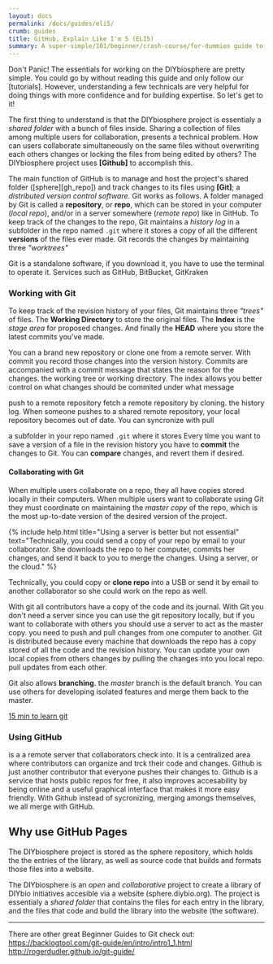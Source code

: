 ```yaml
---
layout: docs
permalink: /docs/guides/eli5/
crumb: guides
title: GitHub, Explain Like I'm 5 (ELI5)
summary: A super-simple/101/beginner/crash-course/for-dummies guide to help out the utterly confused
---
```


Don't Panic! The essentials for working on the DIYbiosphere are pretty simple. You could go by without reading this guide and only follow our [tutorials]. However, understanding a few technicals are very helpful for doing things with more confidence and for building expertise. So let's get to it!

The first thing to understand is that the DIYbiosphere project is essentialy a _shared folder_ with a bunch of files inside. Sharing a collection of files among multiple users for collaboration, presents a technical problem. How can users collaborate simultaneously on the same files without overwriting each others changes or locking the files from being edited by others? The DIYbiosphere project uses **[Github]** to accomplish this.

The main function of GitHub is to manage and host the project's shared folder ([sphere][gh_repo]) and track changes to its files using **[Git]**; a _distributed version control software_. Git works as follows. A folder managed by Git is called a  **repository**, or **repo**, which can be stored in your computer (_local repo_), and/or in a server somewhere (_remote repo_) like in GitHub. To keep track of the changes to the repo, Git maintains a _history log_ in a subfolder in the repo named `.git` where it stores a copy of all the different **versions** of the files ever made. Git records the changes by maintaining three _"worktrees"_

Git is a standalone software, if you download it, you have to use the terminal to operate it. Services such as GitHub, BitBucket, GitKraken


### Working with Git
To keep track of the revision history of your files, Git maintains three _"trees"_ of files. The **Working Directory** to store the original files. The **Index** is the _stage area_ for proposed changes. And finally the **HEAD** where you store the latest commits you've made.

You can a brand new repository or clone one from a remote server. With commit you record those changes into the version history. Commits are accompanied with a commit message that states the reason for the changes. the working tree or working directory. The index allows you better control on what changes should be commited under what message

push to a remote repository
fetch a remote repository by cloning. the history log. When someone pushes to a shared remote repository, your local repository becomes out of date. You can syncronize with pull

a subfolder in your repo named `.git` where it stores  Every time you want to save a version of a file in the revision history you have to **commit** the changes to Git. You can **compare** changes, and revert them if desired.


#### Collaborating with Git


When multiple users collaborate on a repo, they all have copies stored locally in their computers.
When multiple users want to collaborate using Git they must coordinate on maintaining the _master copy_ of the repo, which is the most up-to-date version of the desired version of the project.

{% include help.html title="Using a server is better but not essential" text="Technically, you could send a copy of your repo by email to your collaborator. She downloads the repo to her computer, commits her changes, and send it back to you to merge the changes. Using a server, or the cloud." %}

Technically, you could copy or **clone repo** into a USB or send it by email to another collaborator so she could work on the repo as well.


With git all contributors have a copy of the code and its journal.
With Git you don't need a server since you can use the git repository locally, but if you want to collaborate with others you should use a server to act as the master copy. you need to push and pull changes from one computer to another. Git is distributed because every machine that downloads the repo has a copy stored of all the code and the revision history.
You can update your own local copies from others changes by pulling the changes into you local repo. pull updates from each other.

Git also allows **branching**. the _master_ branch is the default branch. You can use others for developing isolated features and merge them back to the master.

[15 min to learn git](https://try.github.io/levels/1/challenges/1)


### Using GitHub
 is a a remote server that collaborators check into. It is a centralized area where contributors can organize and trck their code and changes. Github is just another contributor that everyone pushes their changes to.
Github is a service that hosts public repos for free, it also improves accesability by being online and a useful graphical interface that makes it more easy friendly. With Github instead of sycronizing, merging amongs themselves, we all merge with GitHub.



## Why use GitHub Pages
The DIYbiosphere project is stored as the sphere repository, which holds the the entries of the library, as well as source code that builds and formats those files into a website.

The DIYbiosphere is an _open_ and _collaborative_ project to create a library of DIYbio initiatives accesible via a website (sphere.diybio.org). The project is essentialy a _shared folder_ that contains the files for each entry in the library, and the files that code and build the library into the website (the software).

---
There are other great Beginner Guides to Git check out:
https://backlogtool.com/git-guide/en/intro/intro1_1.html
http://rogerdudler.github.io/git-guide/
